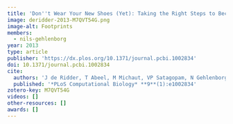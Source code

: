 ```yaml
---
title: 'Don''t Wear Your New Shoes (Yet): Taking the Right Steps to Become a Successful Principal Investigator'
image: deridder-2013-M7QVT54G.png
image-alt: Footprints
members:
  - nils-gehlenborg
year: 2013
type: article
publisher: 'https://dx.plos.org/10.1371/journal.pcbi.1002834'
doi: 10.1371/journal.pcbi.1002834
cite:
  authors: 'J de Ridder, T Abeel, M Michaut, VP Satagopam, N Gehlenborg'
  published: '*PLoS Computational Biology* **9**(1):e1002834'
zotero-key: M7QVT54G
videos: []
other-resources: []
awards: []
---
```


